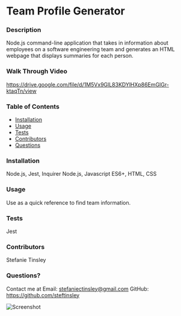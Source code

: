 # Team Profile Generator
  
    
  ### Description
  Node.js command-line application that takes in information about employees on a software engineering team and generates an HTML webpage that displays summaries for each person.
  
  ### Walk Through Video 
https://drive.google.com/file/d/1M5Vx9GlL83KDYlHXp86EmGIGr-ktaqTn/view
  
  
  ### Table of Contents 
  - [Installation](#installation)
  - [Usage](#usage)
  - [Tests](#tests)
  - [Contributors](#contributors)
  - [Questions](#questions)

  ### Installation
  Node.js, Jest, Inquirer
  Node.js, Javascript ES6+, HTML, CSS
  
  ### Usage
  Use as a quick reference to find team information. 
 

  ### Tests
  Jest

  ### Contributors
  Stefanie Tinsley

  ### Questions?
  Contact me at 
  Email: stefaniectinsley@gmail.com
  GitHub: https://github.com/steftinsley
  
  ![Screenshot](https://github.com/steftinsley/team-profile-generator/blob/main/src/screenshot_.JPG)
